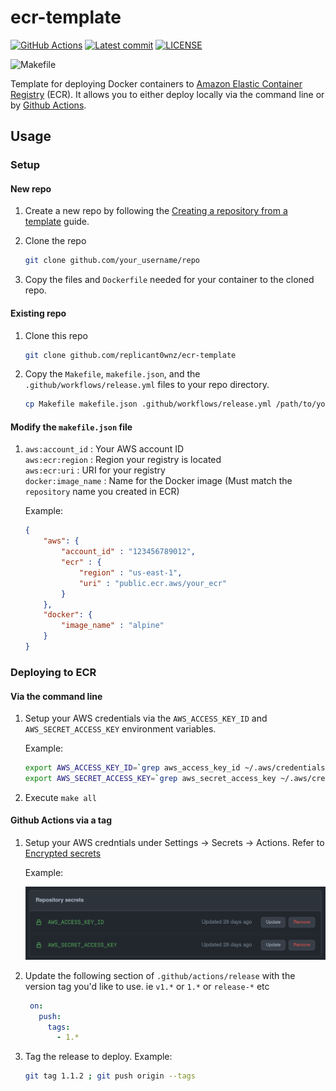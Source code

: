 # ecr-template

[![GitHub Actions](https://img.shields.io/badge/use%20this-template-blue?logo=github)](https://github.com/badges/shields/generate)
[![Latest commit](https://img.shields.io/github/last-commit/replicant0wnz/ecr-template)](https://github.com/replicant0wnz/ecr-template/commits/main)
[![LICENSE](https://img.shields.io/github/license/replicant0wnz/ecr-template)](https://github.com/replicant0wnz/ecr-template/blob/main/LICENSE)

![Makefile](https://repository-images.githubusercontent.com/506043534/2a6e120c-bd26-4ea9-99f0-2e42431a47b4)

Template for deploying Docker containers to [Amazon Elastic Container 
Registry](https://aws.amazon.com/ecr) (ECR). It allows you to either deploy 
locally via the command line or by [Github Actions](https://github.com/actions).

## Usage

### Setup

#### New repo

1. Create a new repo by following the [Creating a repository from a 
   template](https://docs.github.com/en/repositories/creating-and-managing-repositories/creating-a-repository-from-a-template) 
   guide.

2. Clone the repo

    ```bash
    git clone github.com/your_username/repo
    ```

3. Copy the files and `Dockerfile` needed for your container to the cloned repo.

#### Existing repo

1. Clone this repo

    ```bash
    git clone github.com/replicant0wnz/ecr-template
    ```

2. Copy the `Makefile`, `makefile.json`, and the `.github/workflows/release.yml` 
   files to your repo directory.

    ```bash
    cp Makefile makefile.json .github/workflows/release.yml /path/to/your/repo
    ```

#### Modify the `makefile.json` file

1. `aws:account_id`    : Your AWS account ID<br>
`aws:ecr:region`    : Region your registry is located<br>
`aws:ecr:uri`       : URI for your registry<br>
`docker:image_name` : Name for the Docker image (Must match the `repository` 
name you created in ECR)

    Example:

    ```json
    {
        "aws": {
            "account_id" : "123456789012",
            "ecr" : {
                "region" : "us-east-1",
                "uri" : "public.ecr.aws/your_ecr"
            }
        },
        "docker": {
            "image_name" : "alpine"
        }
    }

    ```

### Deploying to ECR

#### Via the command line

1. Setup your AWS credentials via the `AWS_ACCESS_KEY_ID` and 
   `AWS_SECRET_ACCESS_KEY` environment variables. 

    Example:

    ```bash
    export AWS_ACCESS_KEY_ID=`grep aws_access_key_id ~/.aws/credentials | awk '{print $3}'`
    export AWS_SECRET_ACCESS_KEY=`grep aws_secret_access_key ~/.aws/credentials | awk '{print $3}'`
    ```
2. Execute `make all`

#### Github Actions via a tag

1. Setup your AWS credntials under Settings -> Secrets -> Actions. Refer to
   [Encrypted secrets](https://docs.github.com/en/actions/security-guides/encrypted-secrets) 

   Example:

   ![Example](https://github.com/replicant0wnz/ecr-template/blob/assets/secrets.png)

2. Update the following section of `.github/actions/release` with the version tag you'd like
   to use. ie `v1.*` or `1.*` or `release-*` etc

   ```yaml
    on: 
      push:
        tags:
          - 1.*
   ```

3. Tag the release to deploy. Example:

   ```bash
   git tag 1.1.2 ; git push origin --tags
   ```
